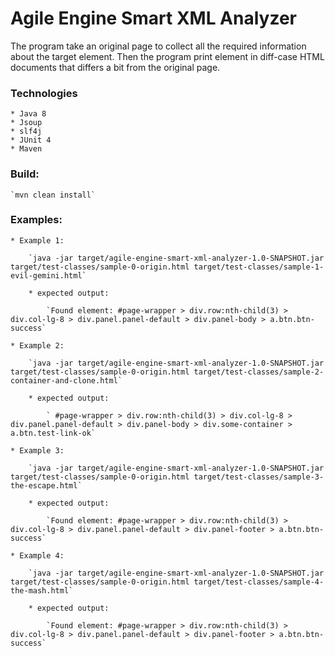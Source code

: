 # Agile Engine Smart XML Analyzer

The program take an original page to collect all the required information about the target element.
Then the program print element in diff-case HTML documents that differs a bit from the original page.

### Technologies

    * Java 8
    * Jsoup
    * slf4j
    * JUnit 4
    * Maven
    
### Build:

    `mvn clean install`

### Examples:

    * Example 1:

        `java -jar target/agile-engine-smart-xml-analyzer-1.0-SNAPSHOT.jar target/test-classes/sample-0-origin.html target/test-classes/sample-1-evil-gemini.html`

        * expected output:

            `Found element: #page-wrapper > div.row:nth-child(3) > div.col-lg-8 > div.panel.panel-default > div.panel-body > a.btn.btn-success`

    * Example 2:

        `java -jar target/agile-engine-smart-xml-analyzer-1.0-SNAPSHOT.jar target/test-classes/sample-0-origin.html target/test-classes/sample-2-container-and-clone.html`

        * expected output:

            ` #page-wrapper > div.row:nth-child(3) > div.col-lg-8 > div.panel.panel-default > div.panel-body > div.some-container > a.btn.test-link-ok`

    * Example 3:

        `java -jar target/agile-engine-smart-xml-analyzer-1.0-SNAPSHOT.jar target/test-classes/sample-0-origin.html target/test-classes/sample-3-the-escape.html`

        * expected output:

            `Found element: #page-wrapper > div.row:nth-child(3) > div.col-lg-8 > div.panel.panel-default > div.panel-footer > a.btn.btn-success`

    * Example 4:

        `java -jar target/agile-engine-smart-xml-analyzer-1.0-SNAPSHOT.jar target/test-classes/sample-0-origin.html target/test-classes/sample-4-the-mash.html`

        * expected output:

            `Found element: #page-wrapper > div.row:nth-child(3) > div.col-lg-8 > div.panel.panel-default > div.panel-footer > a.btn.btn-success`
            